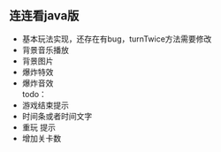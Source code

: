 ## 连连看java版
- 基本玩法实现，还存在有bug，turnTwice方法需要修改
- 背景音乐播放	
- 背景图片	
- 爆炸特效	
- 爆炸音效	
todo：
- 游戏结束提示
- 时间条或者时间文字
- 重玩 提示
- 增加关卡数